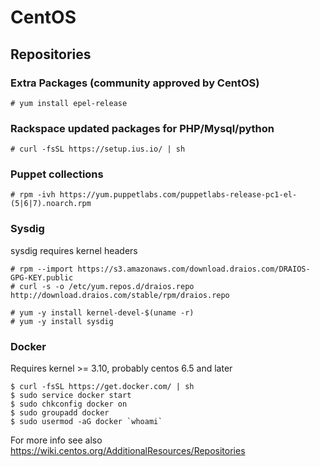 # CentOS

## Repositories

### Extra Packages (community approved by CentOS)

    # yum install epel-release

### Rackspace updated packages for PHP/Mysql/python

    # curl -fsSL https://setup.ius.io/ | sh

### Puppet collections

    # rpm -ivh https://yum.puppetlabs.com/puppetlabs-release-pc1-el-(5|6|7).noarch.rpm

### Sysdig

sysdig requires kernel headers

    # rpm --import https://s3.amazonaws.com/download.draios.com/DRAIOS-GPG-KEY.public
    # curl -s -o /etc/yum.repos.d/draios.repo http://download.draios.com/stable/rpm/draios.repo

    # yum -y install kernel-devel-$(uname -r)
    # yum -y install sysdig

### Docker

Requires kernel >= 3.10, probably centos 6.5 and later

    $ curl -fsSL https://get.docker.com/ | sh
    $ sudo service docker start
    $ sudo chkconfig docker on
    $ sudo groupadd docker
    $ sudo usermod -aG docker `whoami`

For more info see also https://wiki.centos.org/AdditionalResources/Repositories
